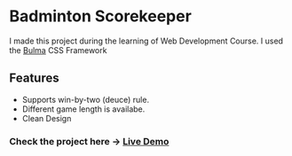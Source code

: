 # Badminton Scorekeeper
I made this project during the learning of Web Development Course.
I used the <a href="https://bulma.io/">Bulma</a> CSS Framework

## Features
* Supports win-by-two (deuce) rule.
* Different game length is availabe.
* Clean Design

### Check the project here -> <a href="https://shafiq-rahman.github.io/badminton-scorekeeper/">Live Demo</a>
